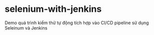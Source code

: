 # selenium-with-jenkins
Demo quá trình kiểm thử tự động tích hợp vào CI/CD pipeline sử dụng Seleinum và Jenkins

